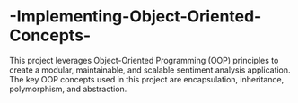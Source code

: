 # -Implementing-Object-Oriented-Concepts-
This project leverages Object-Oriented Programming (OOP) principles to create a modular, maintainable, and scalable sentiment analysis application. The key OOP concepts used in this project are encapsulation, inheritance, polymorphism, and abstraction.

